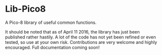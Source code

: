 # Lib-Pico8
A Pico-8 library of useful common functions.

It should be noted that as of April 11 2016, the library has just been published rather hastily. A lot of the code has not yet been refined or even tested, so use at your own risk. Contributions are very welcome and highly encouraged. Full documentation coming soon!
